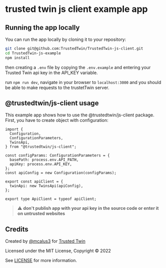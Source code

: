 # trusted twin js client example app

## Running the app locally

You can run the app locally by cloning it to your repository:

```bash
git clone git@github.com:TrustedTwin/TrustedTwin-js-client.git
cd TrustedTwin-js-example
npm install
```

then creating a `.env` file by copying the `.env.example` and entering your Trusted Twin api key in the API_KEY variable.

run `npm run dev`, navigate in your browser to `localhost:3000` and you should be able to make requests to the trustetTwin server.

## @trustedtwin/js-client usage

This example app shows how to use the @trustedtwin/js-client package. First, you have to create object with configuration:

```tsx
import {
  Configuration,
  ConfigurationParameters,
  TwinsApi,
} from "@trustedtwin/js-client";

const configParams: ConfigurationParameters = {
  basePath: process.env.API_PATH,
  apiKey: process.env.API_KEY,
};
const apiConfig = new Configuration(configParams);

export const apiClient = {
  twinApi: new TwinsApi(apiConfig),
};

export type ApiClient = typeof apiClient;
```

> :warning: **don't publish app with your api key in the source code or enter it on untrusted websites**

## Credits

Created by [@mcalus3](https://github.com/mcalus3/) for [Trusted Twin](https://trustedtwin.com/)

Licensed under the MIT License, Copyright © 2022

See [LICENSE](LICENSE) for more information.
